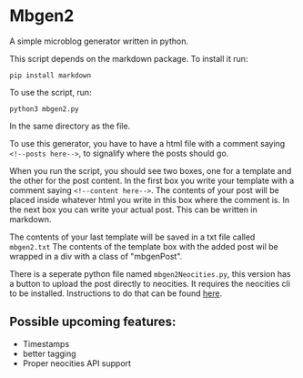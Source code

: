 # Mbgen2
A simple microblog generator written in python.

This script depends on the markdown package. To install it run:
``` shell
pip install markdown
```
To use the script, run:
``` shell
python3 mbgen2.py
```
In the same directory as the file.


To use this generator, you have to have a html file with a comment saying `<!--posts here-->`, to signalify where the posts should go.

When you run the script, you should see two boxes, one for a template and the other for the post content. 
In the first box you write your template with a comment saying `<!--content here-->`. The contents of your post will be placed inside whatever html you write in this box where the comment is.
In the next box you can write your actual post. This can be written in markdown.

The contents of your last template will be saved in a txt file called `mbgen2.txt`
The contents of the template box with the added post wil be wrapped in a div with a class of "mbgenPost".

There is a seperate python file named `mbgen2Neocities.py`, this version has a button to upload the post directly to neocities. It requires the neocities cli to be installed. Instructions to do that can be found [here](https://neocities.org/cli).

## Possible upcoming features:

- Timestamps
- better tagging
- Proper neocities API support

  
